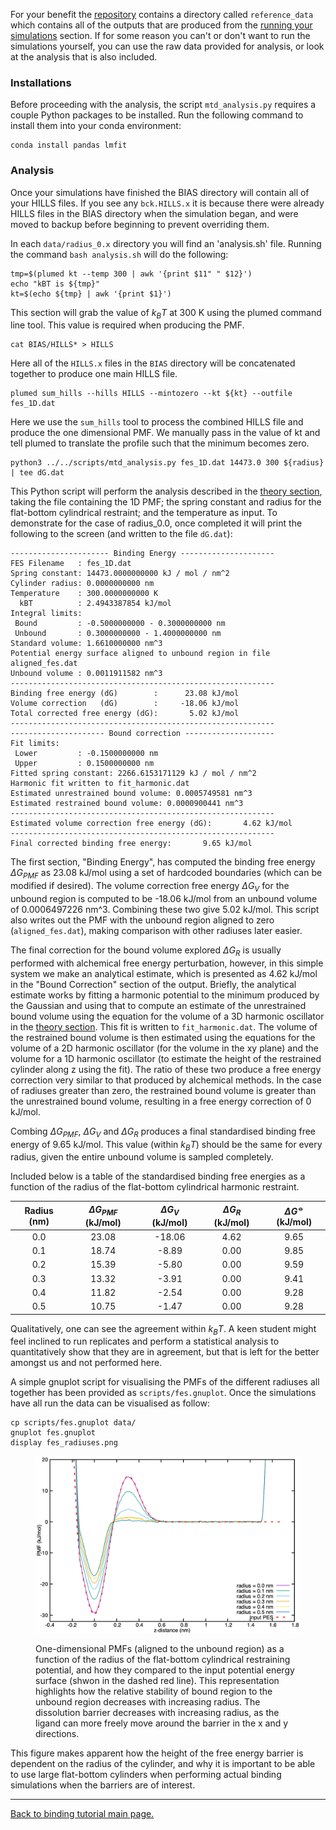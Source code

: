 For your benefit the [repository](https://github.com/blake-armstrong/binding-tutorial-PLUMED/) contains a directory called `reference_data` which contains all of the outputs that are produced from the [running your simulations](inputs.md) section. If for some reason you can't or don't want to run the simulations yourself, you can use the raw data provided for analysis, or look at the analysis that is also included.

<h3>Installations</h3>

Before proceeding with the analysis, the script `mtd_analysis.py` requires a couple Python packages to be installed. Run the following command to install them into your conda environment:

```
conda install pandas lmfit
```

<h3>Analysis</h3>


Once your simulations have finished the BIAS directory will contain all of your HILLS files. If you see any `bck.HILLS.x` it is because there were already HILLS files in the BIAS directory when the simulation began, and were moved to backup before beginning to prevent overriding them.

In each `data/radius_0.x` directory you will find an 'analysis.sh' file. Running the command `bash analysis.sh` will do the following:

```
tmp=$(plumed kt --temp 300 | awk '{print $11" " $12}')
echo "kBT is ${tmp}"
kt=$(echo ${tmp} | awk '{print $1}')
```
This section will grab the value of $k_BT$ at 300 K using the plumed command line tool. This value is required when producing the PMF.

```
cat BIAS/HILLS* > HILLS
```
Here all of the `HILLS.x` files in the `BIAS` directory will be concatenated together to produce one main HILLS file. 

```
plumed sum_hills --hills HILLS --mintozero --kt ${kt} --outfile fes_1D.dat
```
Here we use the `sum_hills` tool to process the combined HILLS file and produce the one dimensional PMF. We manually pass in the value of kt and tell plumed to translate the profile such that the minimum becomes zero.

```
python3 ../../scripts/mtd_analysis.py fes_1D.dat 14473.0 300 ${radius} | tee dG.dat
```
This Python script will perform the analysis described in the [theory section](theory.md), taking the file containing the 1D PMF; the spring constant and radius for the flat-bottom cylindrical restraint; and the temperature as input. To demonstrate for the case of radius_0.0, once completed it will print the following to the screen (and written to the file `dG.dat`):

```
---------------------- Binding Energy ---------------------
FES Filename   : fes_1D.dat
Spring constant: 14473.0000000000 kJ / mol / nm^2
Cylinder radius: 0.0000000000 nm
Temperature    : 300.0000000000 K
  kBT          : 2.4943387854 kJ/mol
Integral limits:
 Bound         : -0.5000000000 - 0.3000000000 nm
 Unbound       : 0.3000000000 - 1.4000000000 nm
Standard volume: 1.6610000000 nm^3
Potential energy surface aligned to unbound region in file aligned_fes.dat
Unbound volume : 0.0011911582 nm^3
-----------------------------------------------------------
Binding free energy (dG)        :      23.08 kJ/mol
Volume correction   (dG)        :     -18.06 kJ/mol
Total corrected free energy (dG):       5.02 kJ/mol
-----------------------------------------------------------
--------------------- Bound correction --------------------
Fit limits:
 Lower         : -0.1500000000 nm
 Upper         : 0.1500000000 nm
Fitted spring constant: 2266.6153171129 kJ / mol / nm^2
Harmonic fit written to fit_harmonic.dat
Estimated unrestrained bound volume: 0.0005749581 nm^3
Estimated restrained bound volume: 0.0000900441 nm^3
-----------------------------------------------------------
Estimated volume correction free energy (dG):       4.62 kJ/mol
-----------------------------------------------------------
Final corrected binding free energy:       9.65 kJ/mol
```

The first section, "Binding Energy", has computed the binding free energy $\Delta G_{PMF}$ as 23.08 kJ/mol using a set of hardcoded boundaries (which can be modified if desired). The volume correction free energy $\Delta G_V$ for the unbound region is computed to be -18.06 kJ/mol from an unbound volume of 0.0006497226 nm^3. Combining these two give 5.02 kJ/mol. This script also writes out the PMF with the unbound region aligned to zero (`aligned_fes.dat`), making comparison with other radiuses later easier. 

The final correction for the bound volume explored $\Delta G_R$ is usually performed with alchemical free energy perturbation, however, in this simple system we make an analytical estimate, which is presented as 4.62 kJ/mol in the "Bound Correction" section of the output. Briefly, the analytical estimate works by fitting a harmonic potential to the minimum produced by the Gaussian and using that to compute an estimate of the unrestrained bound volume using the equation for the volume of a 3D harmonic oscillator in the [theory section](theory.md). This fit is written to `fit_harmonic.dat`. The volume of the restrained bound volume is then estimated using the equations for the volume of a 2D harmonic oscillator (for the volume in the xy plane) and the volume for a 1D harmonic oscillator (to estimate the height of the restrained cylinder along z using the fit). The ratio of these two produce a free energy correction very similar to that produced by alchemical methods. In the case of radiuses greater than zero, the restrained bound volume is greater than the unrestrained bound volume, resulting in a free energy correction of 0 kJ/mol. 

Combing $\Delta G_{PMF}$, $\Delta G_V$ and $\Delta G_R$ produces a final standardised binding free energy of 9.65 kJ/mol. This value (within $k_BT$) should be the same for every radius, given the entire unbound volume is sampled completely. 

Included below is a table of the standardised binding free energies as a function of the radius of the flat-bottom cylindrical harmonic restraint. 

| Radius (nm)   | $\Delta G_{PMF}$ (kJ/mol) | $\Delta G_{V}$ (kJ/mol) | $\Delta G_{R}$ (kJ/mol)  | $\Delta G^{⦵}$ (kJ/mol) |
| :--------: | :-------: | :--------: | :--------: | :-------: |
|0.0 | 23.08 | -18.06 | 4.62 | 9.65 |
|0.1 | 18.74 | -8.89 | 0.00 | 9.85 |
|0.2 | 15.39 | -5.80 | 0.00 | 9.59 |
|0.3 | 13.32 | -3.91 | 0.00 | 9.41 |
|0.4 | 11.82 | -2.54 | 0.00 | 9.28 |
|0.5 | 10.75 | -1.47 | 0.00 | 9.28 |


Qualitatively, one can see the agreement within $k_BT$. A keen student might feel inclined to run replicates and perform a statistical analysis to quantitatively show that they are in agreement, but that is left for the better amongst us and not performed here. 

A simple gnuplot script for visualising the PMFs of the different radiuses all together has been provided as `scripts/fes.gnuplot`. Once the simulations have all run the data can be visualised as follow:

```
cp scripts/fes.gnuplot data/
gnuplot fes.gnuplot
display fes_radiuses.png
```
<figure>
<p align="center" >
<a href="link">
<img src="figures/fes_radiuses.png" alt="eg_pmf" width="700"></a></p>
<figcaption>One-dimensional PMFs (aligned to the unbound region) as a function of the radius of the flat-bottom cylindrical restraining potential, and how they compared to the input potential energy surface (shwon in the dashed red line). This representation highlights how the relative stability of bound region to the unbound region decreases with increasing radius. The dissolution barrier decreases with increasing radius, as the ligand can more freely move around the barrier in the x and y directions. </figcaption>
</figure>

This figure makes apparent how the height of the free energy barrier is dependent on the radius of the cylinder, and why it is important to be able to use large flat-bottom cylinders when performing actual binding simulations when the barriers are of interest.

---

[Back to binding tutorial main page.](../NAVIGATION.md)